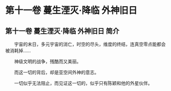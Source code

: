 # 第十一卷 蔓生湮灭·降临 外神旧日

## 第十一卷 蔓生湮灭·降临 外神旧日 简介

　　宇宙的末日，多元宇宙的消亡，时空的尽头，维度的终结，连真空零点能都会被消耗掉……

　　神级文明的战争，残酷而又美丽。

　　而这一切的背后，却是亚空间外神的意志。

　　一切似乎无法阻止，而见证这一切的，似乎只有陈颖和他的外星伙伴。
